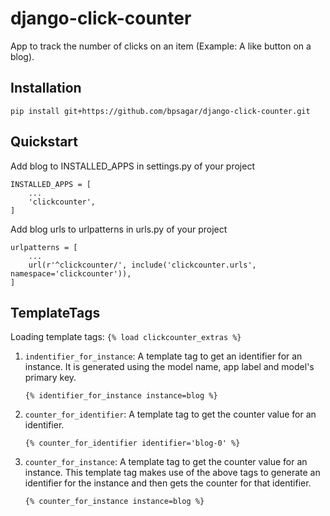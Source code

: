 # django-click-counter
App to track the number of clicks on an item (Example: A like button on a blog).
## Installation
```
pip install git+https://github.com/bpsagar/django-click-counter.git
```

## Quickstart
Add blog to INSTALLED_APPS in settings.py of your project
```
INSTALLED_APPS = [
    ...
    'clickcounter',
]
```
Add blog urls to urlpatterns in urls.py of your project
```
urlpatterns = [
    ...
    url(r'^clickcounter/', include('clickcounter.urls', namespace='clickcounter')),
]
```

## TemplateTags
Loading template tags: `{% load clickcounter_extras %}`

1. `indentifier_for_instance`: A template tag to get an identifier for an instance. It is generated using the model name, app label and model's primary key.
   ```
   {% identifier_for_instance instance=blog %}
   ```
2. `counter_for_identifier`: A template tag to get the counter value for an identifier.
   ```
   {% counter_for_identifier identifier='blog-0' %}
   ```
3. `counter_for_instance`: A template tag to get the counter value for an instance. This template tag makes use of the above tags to generate an identifier for the instance and then gets the counter for that identifier.
   ```
   {% counter_for_instance instance=blog %}
   ```
